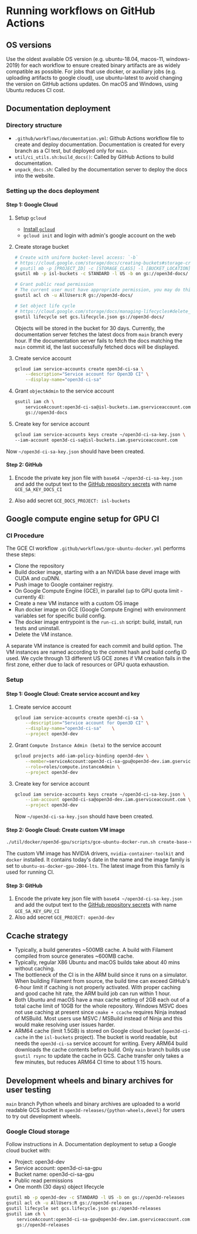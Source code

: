 # Running workflows on GitHub Actions

## OS versions

Use the oldest available OS version (e.g. ubuntu-18.04, macos-11, windows-2019)
for each workflow to ensure created binary artifacts are as widely compatible as
possible. For jobs that use docker, or auxiliary jobs (e.g. uploading artifacts
to google cloud), use ubuntu-latest to avoid changing the version on GitHub
actions updates. On macOS and Windows, using Ubuntu reduces CI cost.

## Documentation deployment

### Directory structure

-   `.github/workflows/documentation.yml`: Github Actions workflow file to
    create and deploy documentation. Documentation is created for every branch
    as a CI test, but deployed only for `main`.
-   `util/ci_utils.sh:build_docs()`: Called by GitHub Actions to build documentation.
-   `unpack_docs.sh`: Called by the documentation server to deploy the docs into
    the website.

### Setting up the docs deployment

#### Step 1: Google Cloud

1.  Setup `gcloud`
    -   [Install `gcloud`](https://cloud.google.com/sdk/install)
    -   `gcloud init` and login with admin's google account on the web
2.  Create storage bucket

    ```bash
    # Create with uniform bucket-level access: `-b`
    # https://cloud.google.com/storage/docs/creating-buckets#storage-create-bucket-gsutil
    # gsutil mb -p [PROJECT_ID] -c [STORAGE_CLASS] -l [BUCKET_LOCATION] -b on gs://[BUCKET_NAME]/
    gsutil mb -p isl-buckets -c STANDARD -l US -b on gs://open3d-docs/

    # Grant public read permission
    # The current user must have appropriate permission, you may do this in the web interface
    gsutil acl ch -u AllUsers:R gs://open3d-docs/

    # Set object life cycle
    # https://cloud.google.com/storage/docs/managing-lifecycles#delete_an_object
    gsutil lifecycle set gcs.lifecycle.json gs://open3d-docs/
    ```

    Objects will be stored in the bucket for 30 days. Currently, the
    documentation server fetches the latest docs from `main` branch every hour.
    If the documentation server fails to fetch the docs matching the `main`
    commit id, the last successfully fetched docs will be displayed.
3.  Create service account
    ```bash
    gcloud iam service-accounts create open3d-ci-sa \
        --description="Service account for Open3D CI" \
        --display-name="open3d-ci-sa"
    ```
4.  Grant `objectAdmin` to the service account
    ```bash
    gsutil iam ch \
        serviceAccount:open3d-ci-sa@isl-buckets.iam.gserviceaccount.com:objectAdmin \
        gs://open3d-docs
    ```
5.  Create key for service account
    ```bash
    gcloud iam service-accounts keys create ~/open3d-ci-sa-key.json \
    --iam-account open3d-ci-sa@isl-buckets.iam.gserviceaccount.com
    ```

Now `~/open3d-ci-sa-key.json` should have been created.

#### Step 2: GitHub

1.  Encode the private key json file with `base64 ~/open3d-ci-sa-key.json` and
    add the output text to the
    [GitHub repository secrets](https://github.com/isl-org/Open3D/settings/secrets)
    with name `GCE_SA_KEY_DOCS_CI`

2.  Also add secret `GCE_DOCS_PROJECT: isl-buckets`

## Google compute engine setup for GPU CI

### CI Procedure

The GCE CI workflow `.github/workflows/gce-ubuntu-docker.yml` performs these steps:

-   Clone the repository
-   Build docker image, starting with a an NVIDIA base devel image with CUDA and
    cuDNN.
-   Push image to Google container registry.
-   On Google Compute Engine (GCE), in parallel (up to GPU quota limit - currently
    4):
-   Create a new VM instance with a custom OS image
-   Run docker image on GCE (Google Compute Engine) with environment variables
    set for specific build config.
-   The docker image entrypoint is the `run-ci.sh` script: build, install, run
    tests and uninstall.
-   Delete the VM instance.

A separate VM instance is created for each commit and build option. The VM
instances are named according to the commit hash and build config ID used. We
cycle through 13 different US GCE zones if VM creation fails in the first zone,
either due to lack of resources or GPU quota exhaustion.

### Setup

#### Step 1: Google Cloud: Create service account and key

1.  Create service account
    ```bash
    gcloud iam service-accounts create open3d-ci-sa \
        --description="Service account for Open3D CI" \
        --display-name="open3d-ci-sa"    \
        --project open3d-dev
    ```
2.  Grant `Compute Instance Admin (beta)` to the service account
    ```bash
    gcloud projects add-iam-policy-binding open3d-dev \
        --member=serviceAccount:open3d-ci-sa-gpu@open3d-dev.iam.gserviceaccount.com \
        --role=roles/compute.instanceAdmin \
        --project open3d-dev
    ```
3.  Create key for service account
    ```bash
    gcloud iam service-accounts keys create ~/open3d-ci-sa-key.json \
        --iam-account open3d-ci-sa@open3d-dev.iam.gserviceaccount.com \
        --project open3d-dev
    ```
    Now `~/open3d-ci-sa-key.json` should have been created.

#### Step 2: Google Cloud: Create custom VM image

```bash
./util/docker/open3d-gpu/scripts/gce-ubuntu-docker-run.sh create-base-vm-image
```

The custom VM image has NVIDIA drivers, `nvidia-container-toolkit` and `docker`
installed. It contains today's date in the name and the image family is set to
`ubuntu-os-docker-gpu-2004-lts`. The latest image from this family is
used for running CI.

#### Step 3: GitHub

1.  Encode the private key json file with `base64 ~/open3d-ci-sa-key.json` and
    add the output text to the
    [GitHub repository secrets](https://github.com/isl-org/Open3D/settings/secrets)
    with name `GCE_SA_KEY_GPU_CI`
2.  Also add secret `GCE_PROJECT: open3d-dev`

## Ccache strategy

-   Typically, a build generates ~500MB cache. A build with Filament compiled from
    source generates ~600MB cache.
-   Typically, regular X86 Ubuntu and macOS builds take about 40 mins without
    caching.
-   The bottleneck of the CI is in the ARM build since it runs on a simulator.
    When building Filament from source, the build time can exceed GitHub's 6-hour
    limit if caching is not properly activated. With proper caching and good cache
    hit rate, the ARM build job can run within 1 hour.
-   Both Ubuntu and macOS have a max cache setting of 2GB each out of a total
    cache limit of 10GB for the whole repository. Windows MSVC does not use
    caching at present since `cmake + ccache` requires Ninja instead of MSBuild.
    Most users use MSVC / MSBuild instead of Ninja and this would make resolving
    user issues harder.
-   ARM64 cache (limit 1.5GB) is stored on Google cloud bucket
    (`open3d-ci-cache` in the `isl-buckets` project). The bucket is world
    readable, but needs the `open3d-ci-sa` service account for writing. Every
    ARM64 build downloads the cache contents before build. Only `main` branch
    builds use `gsutil rsync` to update the cache in GCS. Cache transfer only
    takes a few minutes, but reduces ARM64 CI time to about 1:15 hours.

## Development wheels and binary archives for user testing

`main` branch Python wheels and binary archives are uploaded to a world
readable GCS bucket in `open3d-releases/{python-wheels,devel}` for users
to try out development wheels.

### Google Cloud storage

Follow instructions in A. Documentation deployment to setup a Google cloud
bucket with:

-   Project: open3d-dev
-   Service account: open3d-ci-sa-gpu
-   Bucket name: open3d-ci-sa-gpu
-   Public read permissions
-   One month (30 days) object lifecycle

```bash
gsutil mb -p open3d-dev -c STANDARD -l US -b on gs://open3d-releases
gsutil acl ch -u AllUsers:R gs://open3d-releases
gsutil lifecycle set gcs.lifecycle.json gs:/open3d-releases
gsutil iam ch \
    serviceAccount:open3d-ci-sa-gpu@open3d-dev.iam.gserviceaccount.com:objectAdmin \
    gs://open3d-releases
```
